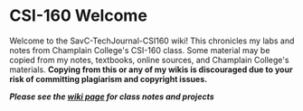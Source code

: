 # CSI-160 Welcome
Welcome to the SavC-TechJournal-CSI160 wiki! This chronicles my labs and notes from Champlain College's CSI-160 class. Some material may be copied from my notes, textbooks, online sources, and Champlain College's materials. **Copying from this or any of my wikis is discouraged due to your risk of committing plagiarism and copyright issues.** 

***Please see the [wiki page](https://github.com/savannahc502/SavC-TechJournal-CSI160/wiki) for class notes and projects***
